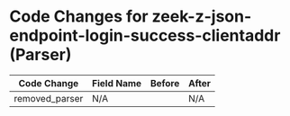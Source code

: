 # Code Changes for zeek-z-json-endpoint-login-success-clientaddr (Parser)

| Code Change | Field Name | Before | After |
|-------------|------------|--------|-------|
| removed_parser | N/A |  | N/A |